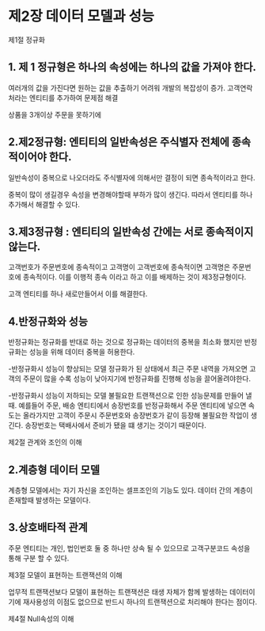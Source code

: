 # 제2장 데이터 모델과 성능

제1절 정규화 

## 1. 제 1 정규형은 하나의 속성에는 하나의 값을 가져야 한다.

여러개의 값을 가진다면 원하는 값을 추출하기 어려워 개발의 복잡성이 증가. 
고객연락처라는 엔티티를 추가하여 문제점 해결

상품을 3개이상 주문을 못하기에 

## 2.제2정규형: 엔티티의 일반속성은 주식별자 전체에 종속적이어야 한다.

일반속성이 중복으로 나오더라도 주식별자에 의해서만 결정이 되면 종속적이라고 한다.

중복이 많이 생길경우 속성을 변경해야할때 부하가 많이 생긴다. 따라서 엔티티를 하나 추가해서 해결할 수 있다.

## 3.제3정규형 : 엔티티의 일반속성 간에는 서로 종속적이지 않는다.

고객번호가 주문번호에 종속적이고 고객명이 고객번호에 종속적이면 고객명은 주문번호에 종속적이다.  이를 이행적 종속 이라고 하고 이를 배제하는 것이 제3정규형이다.

고객 엔티티를 하나 새로만들어서 이를 해결한다. 

## 4.반정규화와 성능

반정규화는 정규화를 반대로 하는 것으로 정규화는 데이터의 중복을 최소화 했지만 반정규화는 성능을 위해 데이터 중복을 허용한다.

-반정규화시 성능이 향상되는 모델
정규화가 된 상태에서 최근 주문 내역을 가져오면 고객의 주문이 많을 수록 성능이 낮아지기에 반정규화를 진행해 성능을 끌어올려야한다. 

-반정규화시 성능이 저하되는 모델
불필요한 트랜잭션으로 인한 성능문제를 만들어 낼때. 예를들어 주문, 배송 엔티티에서 송장번호를 반정규화해서 주문 엔티티에 넣으면 속도는 올라가지만 고객이 주문시 주문번호와 송장번호가 같이 등장해 불필요한 작업이 생긴다. 송장번호는 택배사에서 준비가 됐을 떄 생기는 것이기 때문이다.


제2절 관계와 조인의 이해

## 2.계층형 데이터 모델

계층형 모델에서는 자기 자신을 조인하는 셀프조인의 기능도 있다. 
데이터 간의 계층이 존재할때 발생하는 모델이다.

## 3.상호배타적 관계

주문 엔티티는 개인, 법인번호 둘 중 하나만 상속 될 수 있으므로 고객구분코드 속성을 통해 구분 할 수 있다.


제3절 모델이 표현하는 트랜잭션의 이해

업무적 트랜잭션보다 모델이 표현하는 트랜잭션은 태생 자체가 함께 발생하는 데이터이기에 재사용성의 이점도 없으므로 반드시 하나의 트랜잭션으로 처리해야 한다는 점이다.


제4절 Null속성의 이해




